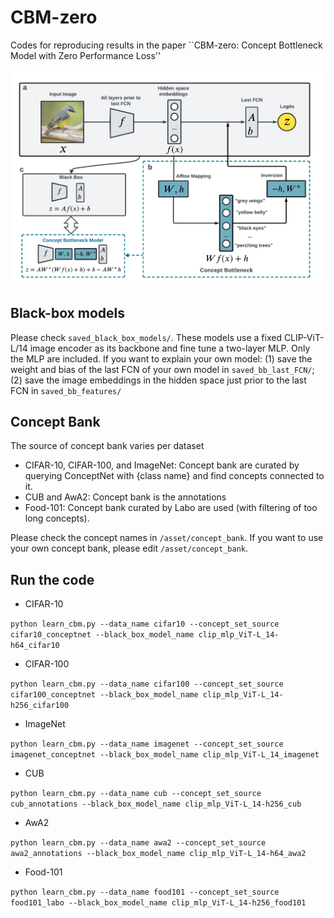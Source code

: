 # CBM-zero
Codes for reproducing results in the paper ``CBM-zero: Concept Bottleneck Model with Zero Performance Loss''

![Overview](overview.png "Overview of CBM-zero")

## Black-box models
Please check `saved_black_box_models/`. These models use a fixed CLIP-ViT-L/14 image encoder as its backbone and fine tune a two-layer MLP. Only the MLP are included. If you want to explain your own model: (1) save the weight and bias of the last FCN of your own model in `saved_bb_last_FCN/`; (2) save the image embeddings in the hidden space just prior to the last FCN in `saved_bb_features/`

## Concept Bank
The source of concept bank varies per dataset

* CIFAR-10, CIFAR-100, and ImageNet: Concept bank are curated by querying ConceptNet with {class name} and find concepts connected to it.
* CUB and AwA2: Concept bank is the annotations
* Food-101: Concept bank curated by Labo are used (with filtering of too long concepts).

Please check the concept names in `/asset/concept_bank`. If you want to use your own concept bank, please edit `/asset/concept_bank`.

## Run the code
- CIFAR-10

`python learn_cbm.py --data_name cifar10 --concept_set_source cifar10_conceptnet --black_box_model_name clip_mlp_ViT-L_14-h64_cifar10`
- CIFAR-100

`python learn_cbm.py --data_name cifar100 --concept_set_source cifar100_conceptnet --black_box_model_name clip_mlp_ViT-L_14-h256_cifar100`
- ImageNet

`python learn_cbm.py --data_name imagenet --concept_set_source imagenet_conceptnet --black_box_model_name clip_mlp_ViT-L_14_imagenet`
- CUB

`python learn_cbm.py --data_name cub --concept_set_source cub_annotations --black_box_model_name clip_mlp_ViT-L_14-h256_cub`
- AwA2

`python learn_cbm.py --data_name awa2 --concept_set_source awa2_annotations --black_box_model_name clip_mlp_ViT-L_14-h64_awa2`
- Food-101

`python learn_cbm.py --data_name food101 --concept_set_source food101_labo --black_box_model_name clip_mlp_ViT-L_14-h256_food101`
